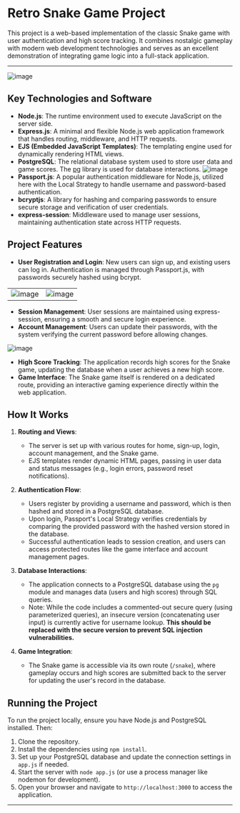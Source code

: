 # Retro Snake Game Project

This project is a web-based implementation of the classic Snake game with user authentication and high score tracking. It combines nostalgic gameplay with modern web development technologies and serves as an excellent demonstration of integrating game logic into a full-stack application.

---
![image](https://github.com/user-attachments/assets/5916ca52-612e-4a3b-bb6d-515a8c263d21)

## Key Technologies and Software

- **Node.js**: The runtime environment used to execute JavaScript on the server side.
- **Express.js**: A minimal and flexible Node.js web application framework that handles routing, middleware, and HTTP requests.
- **EJS (Embedded JavaScript Templates)**: The templating engine used for dynamically rendering HTML views.
- **PostgreSQL**: The relational database system used to store user data and game scores. The [pg](https://node-postgres.com/) library is used for database interactions.
![image](https://github.com/user-attachments/assets/f58ae348-d77f-4f65-96ff-8d2c61586057)
- **Passport.js**: A popular authentication middleware for Node.js, utilized here with the Local Strategy to handle username and password-based authentication.
- **bcryptjs**: A library for hashing and comparing passwords to ensure secure storage and verification of user credentials.
- **express-session**: Middleware used to manage user sessions, maintaining authentication state across HTTP requests.

## Project Features

- **User Registration and Login**: New users can sign up, and existing users can log in. Authentication is managed through Passport.js, with passwords securely hashed using bcrypt.

|||
|---|---|
|![image](https://github.com/user-attachments/assets/c397db52-9d5c-47c5-819a-8f3c92a6fa24)|![image](https://github.com/user-attachments/assets/a6fe3db7-a439-4038-b7e0-9bfa731956ad)|

- **Session Management**: User sessions are maintained using express-session, ensuring a smooth and secure login experience.
- **Account Management**: Users can update their passwords, with the system verifying the current password before allowing changes.

![image](https://github.com/user-attachments/assets/3b1f5c0f-5969-47e7-9f59-03e03c536beb)

- **High Score Tracking**: The application records high scores for the Snake game, updating the database when a user achieves a new high score.
- **Game Interface**: The Snake game itself is rendered on a dedicated route, providing an interactive gaming experience directly within the web application.

## How It Works

1. **Routing and Views**:  
   - The server is set up with various routes for home, sign-up, login, account management, and the Snake game.  
   - EJS templates render dynamic HTML pages, passing in user data and status messages (e.g., login errors, password reset notifications).

2. **Authentication Flow**:  
   - Users register by providing a username and password, which is then hashed and stored in a PostgreSQL database.  
   - Upon login, Passport's Local Strategy verifies credentials by comparing the provided password with the hashed version stored in the database.
   - Successful authentication leads to session creation, and users can access protected routes like the game interface and account management pages.

3. **Database Interactions**:  
   - The application connects to a PostgreSQL database using the `pg` module and manages data (users and high scores) through SQL queries.
   - Note: While the code includes a commented-out secure query (using parameterized queries), an insecure version (concatenating user input) is currently active for username lookup. **This should be replaced with the secure version to prevent SQL injection vulnerabilities.**

4. **Game Integration**:  
   - The Snake game is accessible via its own route (`/snake`), where gameplay occurs and high scores are submitted back to the server for updating the user's record in the database.

## Running the Project

To run the project locally, ensure you have Node.js and PostgreSQL installed. Then:

1. Clone the repository.
2. Install the dependencies using `npm install`.
3. Set up your PostgreSQL database and update the connection settings in `app.js` if needed.
4. Start the server with `node app.js` (or use a process manager like nodemon for development).
5. Open your browser and navigate to `http://localhost:3000` to access the application.



---

